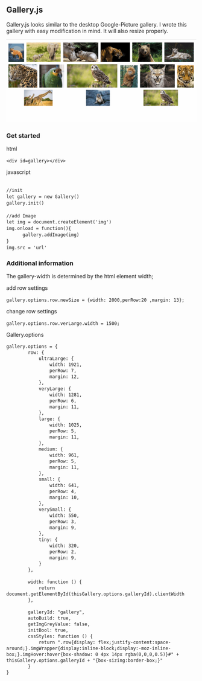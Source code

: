 ## Gallery.js
Gallery.js looks similar to the desktop Google-Picture gallery.
I wrote this gallery with easy modification in mind. 
It will also resize properly.

![](Desktop.gif)

### Get started

html

```<div id=gallery></div>```


javascript
```markdown

//init
let gallery = new Gallery()
gallery.init()

//add Image
let img = document.createElement('img')
img.onload = function(){
      gallery.addImage(img)
}
img.src = 'url'

```

### Additional information
The gallery-width is determined by the html element width;

add row settings

```gallery.options.row.newSize = {width: 2000,perRow:20 ,margin: 13};```

change row settings

```gallery.options.row.verLarge.width = 1500;```

Gallery.options

```
gallery.options = {
        row: {
            ultraLarge: {
                width: 1921,
                perRow: 7,
                margin: 12,
            },
            veryLarge: {
                width: 1281,
                perRow: 6,
                margin: 11,
            },
            large: {
                width: 1025,
                perRow: 5,
                margin: 11,
            },
            medium: {
                width: 961,
                perRow: 5,
                margin: 11,
            },
            small: {
                width: 641,
                perRow: 4,
                margin: 10,
            },
            verySmall: {
                width: 550,
                perRow: 3,
                margin: 9,
            },
            tiny: {
                width: 320,
                perRow: 2,
                margin: 9,
            }
        },

        width: function () {
            return document.getElementById(thisGallery.options.galleryId).clientWidth
        },

        galleryId: "gallery",
        autoBuild: true,
        getImgGreyValue: false,
        initBool: true,
        cssStyles: function () {
            return ".row{display: flex;justify-content:space-around;}.imgWrapper{display:inline-block;display:-moz-inline-box;}.imgHover:hover{box-shadow: 0 4px 14px rgba(0,0,0,0.5)}#" + thisGallery.options.galleryId + "{box-sizing:border-box;}"
        }
}
```

